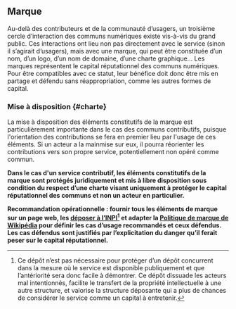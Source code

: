 ## Marque

Au-delà des contributeurs et de la communauté d’usagers, un troisième cercle d’interaction des communs numériques existe vis-à-vis du grand public. Ces interactions ont lieu non pas directement avec le service (sinon il s’agirait d’usagers), mais avec une marque, qui peut être constituée d’un nom, d’un logo, d’un nom de domaine, d’une charte graphique… Les marques représentent le capital réputationnel des communs numériques. Pour être compatibles avec ce statut, leur bénéfice doit donc être mis en partage et défendu sans réappropriation, comme les autres formes de capital.

### Mise à disposition {#charte}

La mise à disposition des éléments constitutifs de la marque est particulièrement importante dans le cas des communs contributifs, puisque l'orientation des contributions se fera en premier lieu par l'usage de ces éléments. Si un acteur a la mainmise sur eux, il pourra réorienter les contributions vers son propre service, potentiellement non opéré comme commun.

**Dans le cas d'un service contributif, les éléments constitutifs de la marque sont protégés juridiquement et mis à libre disposition sous condition du respect d’une charte visant uniquement à protéger le capital réputationnel des communs et non un acteur en particulier.**

**Recommandation opérationnelle : fournir tous les éléments de marque sur un page web, les [déposer à l’INPI](https://www.inpi.fr/fr/services-et-prestations/depot-de-marque-en-ligne)[^20] et adapter la [Politique de marque de Wikipédia](https://meta.wikimedia.org/wiki/Trademark_policy/fr#policy) pour définir les cas d’usage recommandés et ceux défendus. Les cas défendus sont justifiés par l’explicitation du danger qu’il ferait peser sur le capital réputationnel.**

[^20]: Ce dépôt n’est pas nécessaire pour protéger d’un dépôt concurrent dans la mesure où le service est disponible publiquement et que l’antériorité sera donc facile à démontrer. Ce dépôt dissuade les acteurs mal intentionnés, facilite le transfert de la propriété intellectuelle à une autre structure, et valorise la structure déposante qui a plus de chances de considérer le service comme un capital à entretenir.
